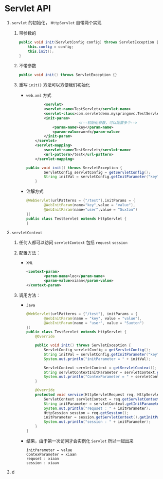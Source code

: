 # Servlet API

1. `servlet` 的初始化， `HttpServlet` 自带两个实现
    1. 带参数的
        
        ```java
        public void init(ServletConfig config) throws ServletException {
        	this.config = config;
        	this.init();
        }
        ```
        
    2. 不带参数
        
        ```java
        public void init() throws ServletException {}
        ```
        
    3. 重写 `init()` 方法可以方便我们初始化
        - `web.xml` 方式
            
            ```xml
            		<servlet>
                    <servlet-name>TestServlet</servlet-name>
                    <servlet-class>com.servletdemo.myspringmvc.TestServlet</servlet-class>
                    <init-param>
            						<!--初始化参数，可以配置多个-->
                        <param-name>key</param-name>
                        <param-value>word</param-value>
                    </init-param>
                </servlet>
                <servlet-mapping>
                    <servlet-name>TestServlet</servlet-name>
                    <url-pattern>/test</url-pattern>
                </servlet-mapping>
            ```
            
            ```java
            public void init() throws ServletException {
                    ServletConfig servletConfig = getServletConfig();
                    String initVal = servletConfig.getInitParameter("key");
                }
            ```
            
        - 注解方式
            
            ```java
            @WebServlet(urlPatterns = {"/test"},initParams = {
                    @WebInitParam(name="key",value = "value"),
                    @WebInitParam(name="user",value = "Suxton")
            })
            public class TestServlet extends HttpServlet {
            }
            ```
            
2. `servletContext`
    1. 任何人都可以访问 `servletContext` 包括 `request` `session`
    2. 配置方法：
        - `XML`
            
            ```xml
            <context-param>
                    <param-name>loc</param-name>
                    <param-value>xiaan</param-value>
            </context-param>
            ```
            
    3. 调用方法：
        - `Java`
            
            ```java
            @WebServlet(urlPatterns = {"/test"}, initParams = {
                    @WebInitParam(name = "key", value = "value"),
                    @WebInitParam(name = "user", value = "Suxton")
            })
            public class TestServlet extends HttpServlet {
                @Override
            
                public void init() throws ServletException {
                    ServletConfig servletConfig = getServletConfig();
                    String initVal = servletConfig.getInitParameter("key");
                    System.out.println("initParameter = " + initVal);
            
                    ServletContext servletContext = getServletContext();
                    String servletContextInitParameter = servletContext.getInitParameter("loc");
                    System.out.println("ContexParameter = " + servletContextInitParameter);
                }
            
                @Override
                protected void service(HttpServletRequest req, HttpServletResponse resp) throws ServletException, IOException {
                    ServletContext servletContext = req.getServletContext();
                    String initParameter = servletContext.getInitParameter("loc");
                    System.out.println("requset : " + initParameter);
                    HttpSession session = req.getSession();
                    initParameter = session.getServletContext().getInitParameter("loc");
                    System.out.println("session : " + initParameter);
                }
            }
            ```
            
        - 结果，由于第一次访问才会实例化 `Servlet` 所以一起出来
            
            ```
            initParameter = value
            ContexParameter = xiaan
            requset : xiaan
            session : xiaan
            ```
            
3. d